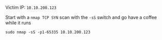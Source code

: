 Victim IP: `10.10.200.123`

Start with a `nmap TCP SYN` scan with the `-sS` switch and go have a coffee while it runs
```
sudo nmap -sS -p1-65335 10.10.200.123
```

